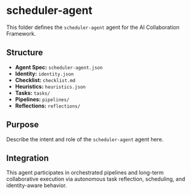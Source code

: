# scheduler-agent

This folder defines the `scheduler-agent` agent for the AI Collaboration Framework.

## Structure

- **Agent Spec:** `scheduler-agent.json`
- **Identity:** `identity.json`
- **Checklist:** `checklist.md`
- **Heuristics:** `heuristics.json`
- **Tasks:** `tasks/`
- **Pipelines:** `pipelines/`
- **Reflections:** `reflections/`

## Purpose

Describe the intent and role of the `scheduler-agent` agent here.

## Integration

This agent participates in orchestrated pipelines and long-term collaborative execution via autonomous task reflection, scheduling, and identity-aware behavior.
